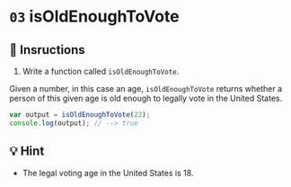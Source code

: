 # `03` isOldEnoughToVote

## 📝 Insructions

1. Write a function called `isOldEnoughToVote`.

Given a number, in this case an age, `isOldEnoughToVote` returns whether a person of this given age is old enough to legally vote in the United States.

```Javascript
var output = isOldEnoughToVote(22);
console.log(output); // --> true
```

## 💡 Hint

+ The legal voting age in the United States is 18.